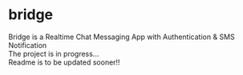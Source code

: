 # bridge
Bridge is a Realtime Chat Messaging App with Authentication &amp; SMS Notification
<br>
The project is in progress...
<br>
Readme is to be updated sooner!!
